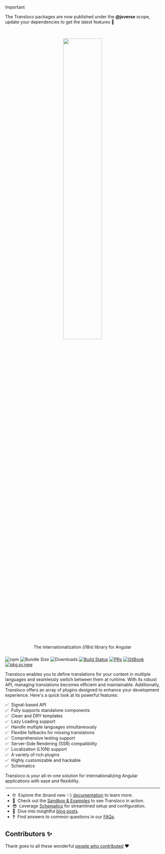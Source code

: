 > [!IMPORTANT]  
> The Transloco packages are now published under the **@jsverse** scope, update your dependencies to get the latest features 🚀

<br />
<p align="center">
 <img width="50%" height="50%" src="./logo.svg">
</p>

<p align="center">
  The internationalization (i18n) library for Angular
</p>

<h3></h3>

![npm](https://img.shields.io/npm/v/@jsverse/transloco)
![Bundle Size](https://img.shields.io/bundlephobia/min/@jsverse/transloco)
![Downloads](https://img.shields.io/npm/dm/@jsverse/transloco)
[![Build Status](https://github.com/jsverse/transloco/actions/workflows/ci.yml/badge.svg)]()
[![PRs](https://img.shields.io/badge/PRs-welcome-brightgreen.svg?style=flat-square)](https://github.com/jsverse/transloco/blob/master/CONTRIBUTING.md)
[![GitBook](https://img.shields.io/static/v1?message=Documented%20on%20GitBook&logo=gitbook&logoColor=ffffff&label=%20&labelColor=5c5c5c&color=3F89A1)](https://jsverse.gitbook.io/transloco)
[![pkg.pr.new](https://pkg.pr.new/badge/jsverse/transloco)](https://pkg.pr.new/~/jsverse/transloco)

Transloco enables you to define translations for your content in multiple languages and seamlessly switch between them at runtime. With its robust API, managing translations becomes efficient and maintainable. Additionally, Transloco offers an array of plugins designed to enhance your development experience. Here's a quick look at its powerful features:

✅ &nbsp;Signal-based API  
✅ &nbsp;Fully supports standalone components  
✅ &nbsp;Clean and DRY templates  
✅ &nbsp;Lazy Loading support  
✅ &nbsp;Handle multiple languages simultaneously  
✅ &nbsp;Flexible fallbacks for missing translations  
✅ &nbsp;Comprehensive testing support  
✅ &nbsp;Server-Side Rendering (SSR) compatibility  
✅ &nbsp;Localization (L10N) support  
✅ &nbsp;A variety of rich plugins  
✅ &nbsp;Highly customizable and hackable  
✅ &nbsp;Schematics

Transloco is your all-in-one solution for internationalizing Angular applications with ease and flexibility.

<hr />

- 🤓 &nbsp;Explore the (brand new ✨) [documentation](https://jsverse.gitbook.io/transloco) to learn more.
- 🚀 &nbsp;Check out the [Sandbox & Examples](https://jsverse.gitbook.io/transloco/resources/sandbox-and-examples) to see Transloco in action.
- 😎 &nbsp;Leverage [Schematics](https://jsverse.gitbook.io/transloco/developer-tools/schematics) for streamlined setup and configuration.
- 📖 &nbsp;Dive into insightful [blog posts](https://jsverse.gitbook.io/transloco/resources/blog-posts).
- ❓ &nbsp;Find answers to common questions in our [FAQs](https://jsverse.gitbook.io/transloco/resources/faqs).

## Contributors ✨

Thank goes to all these wonderful [people who contributed](https://github.com/jsverse/transloco/graphs/contributors) ❤️
